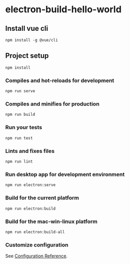 # electron-build-hello-world

## Install vue cli

```
npm install -g @vue/cli
```

## Project setup

```
npm install
```

### Compiles and hot-reloads for development

```
npm run serve
```

### Compiles and minifies for production

```
npm run build
```

### Run your tests

```
npm run test
```

### Lints and fixes files

```
npm run lint
```

### Run desktop app for development environment

```
npm run electron:serve
```

### Build for the current platform

```
npm run electron:build
```

### Build for the mac-win-linux platform

```
npm run electron:build-all
```

### Customize configuration

See [Configuration Reference](https://cli.vuejs.org/config/).
